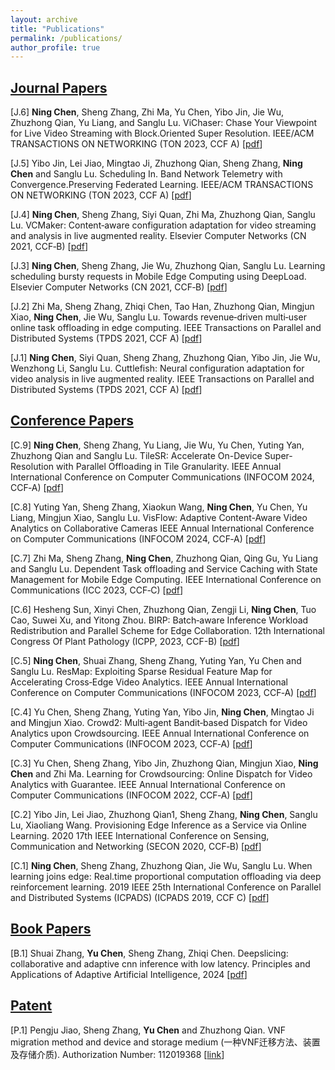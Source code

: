 ```yaml
---
layout: archive
title: "Publications"
permalink: /publications/
author_profile: true
---
```

## <u>Journal Papers</u>

[J.6] **Ning Chen**, Sheng Zhang, Zhi Ma, Yu Chen, Yibo Jin, Jie Wu, Zhuzhong Qian, Yu Liang, and Sanglu Lu. 
ViChaser: Chase Your Viewpoint for Live Video Streaming with Block.Oriented Super Resolution. IEEE/ACM 
TRANSACTIONS ON NETWORKING (TON 2023, CCF A) [[pdf](http://nju-cn.github.io/files/TON_ViChaser.pdf)]

[J.5] Yibo Jin, Lei Jiao, Mingtao Ji, Zhuzhong Qian, Sheng Zhang, **Ning Chen** and Sanglu Lu. Scheduling In. Band 
Network Telemetry with Convergence.Preserving Federated Learning. IEEE/ACM TRANSACTIONS ON 
NETWORKING (TON 2023, CCF A) [[pdf](http://nju-cn.github.io/files/TON-2023.pdf)]

[J.4] **Ning Chen**, Sheng Zhang, Siyi Quan, Zhi Ma, Zhuzhong Qian, Sanglu Lu. VCMaker: Content‑aware 
configuration adaptation for video streaming and analysis in live augmented reality. Elsevier Computer 
Networks (CN 2021, CCF‑B) [[pdf](http://nju-cn.github.io/files/VCMaker.pdf)]

[J.3] **Ning Chen**, Sheng Zhang, Jie Wu, Zhuzhong Qian, Sanglu Lu. Learning scheduling bursty requests in Mobile 
Edge Computing using DeepLoad. Elsevier Computer Networks (CN 2021, CCF‑B) [[pdf](http://nju-cn.github.io/files/DeepLoad.pdf)]

[J.2] Zhi Ma, Sheng Zhang, Zhiqi Chen, Tao Han, Zhuzhong Qian, Mingjun Xiao, **Ning Chen**, Jie Wu, Sanglu Lu. 
Towards revenue‑driven multi‑user online task offloading in edge computing. IEEE Transactions on Parallel 
and Distributed Systems (TPDS 2021, CCF A) [[pdf](http://nju-cn.github.io/files/TPDS_mazhi.pdf)]

[J.1] **Ning Chen**, Siyi Quan, Sheng Zhang, Zhuzhong Qian, Yibo Jin, Jie Wu, Wenzhong Li, Sanglu Lu. Cuttlefish: Neural configuration adaptation for video analysis in live augmented reality. IEEE Transactions on Parallel 
and Distributed Systems (TPDS 2021, CCF A)  [[pdf](http://nju-cn.github.io/files/Cuttlefish_TPDS.pdf)]


## <u>Conference Papers</u>

[C.9] **Ning Chen**, Sheng Zhang, Yu Liang, Jie Wu, Yu Chen, Yuting Yan, Zhuzhong Qian and Sanglu Lu. TileSR: 
Accelerate On-Device Super-Resolution with Parallel Offloading in Tile Granularity. IEEE Annual 
International Conference on Computer Communications (INFOCOM 2024, CCF‑A) [[pdf](http://nju-cn.github.io/files/TileSR_INFOCOM.pdf)]

[C.8] Yuting Yan, Sheng Zhang, Xiaokun Wang, **Ning Chen**, Yu Chen, Yu Liang, Mingjun Xiao, Sanglu Lu. 
VisFlow: Adaptive Content-Aware Video Analytics on Collaborative Cameras IEEE Annual 
International Conference on Computer Communications (INFOCOM 2024, CCF‑A) [[pdf](http://nju-cn.github.io/files/TileSR_INFOCOM.pdf)]


[C.7] Zhi Ma, Sheng Zhang, **Ning Chen**, Zhuzhong Qian, Qing Gu, Yu Liang and Sanglu Lu. Dependent Task 
offloading and Service Caching with State Management for Mobile Edge Computing. IEEE International 
Conference on Communications (ICC 2023, CCF‑C) [[pdf](http://nju-cn.github.io/files/ICC_2023.pdf)]

[C.6] Hesheng Sun, Xinyi Chen, Zhuzhong Qian, Zengji Li, **Ning Chen**, Tuo Cao, Suwei
Xu, and Yitong Zhou. BIRP: Batch‑aware Inference Workload Redistribution and
Parallel Scheme for Edge Collaboration. 12th International Congress Of Plant Pathology
(ICPP, 2023, CCF-B) [[pdf](http://nju-cn.github.io/files/ICC_2023.pdf)]

[C.5] **Ning Chen**, Shuai Zhang, Sheng Zhang, Yuting Yan, Yu Chen and Sanglu Lu. ResMap: Exploiting Sparse 
Residual Feature Map for Accelerating Cross‑Edge Video Analytics. IEEE Annual International Conference 
on Computer Communications (INFOCOM 2023, CCF‑A) [[pdf](http://nju-cn.github.io/files/ResMap.pdf)]

[C.4] Yu Chen, Sheng Zhang, Yuting Yan, Yibo Jin, **Ning Chen**, Mingtao Ji and Mingjun Xiao. Crowd2: Multi‑agent 
Bandit‑based Dispatch for Video Analytics upon Crowdsourcing. IEEE Annual International Conference on 
Computer Communications (INFOCOM 2023, CCF‑A) [[pdf](http://nju-cn.github.io/files/INFOCOM_2023.pdf)]

[C.3] Yu Chen, Sheng Zhang, Yibo Jin, Zhuzhong Qian, Mingjun Xiao, **Ning Chen** and Zhi Ma. Learning for 
Crowdsourcing: Online Dispatch for Video Analytics with Guarantee. IEEE Annual International Conference 
on Computer Communications (INFOCOM 2022, CCF‑A) [[pdf](http://nju-cn.github.io/files/INFOCOM_2022.pdf)]

[C.2] Yibo Jin, Lei Jiao, Zhuzhong Qian1, Sheng Zhang, **Ning Chen**, Sanglu Lu, Xiaoliang Wang. Provisioning 
Edge Inference as a Service via Online Learning. 2020 17th IEEE International Conference on Sensing, 
Communication and Networking (SECON 2020, CCF‑B) [[pdf](http://nju-cn.github.io/files/SECON.pdf)]

[C.1] **Ning Chen**, Sheng Zhang, Zhuzhong Qian, Jie Wu, Sanglu Lu. When learning joins edge: Real.time 
proportional computation offloading via deep reinforcement learning. 2019 IEEE 25th International 
Conference on Parallel and Distributed Systems (ICPADS) (ICPADS 2019, CCF C) [[pdf](http://nju-cn.github.io/files/ICPADS.pdf)]

## <u>Book Papers</u>
[B.1] Shuai Zhang, **Yu Chen**, Sheng Zhang, Zhiqi Chen. Deepslicing: collaborative and adaptive cnn inference with low latency. Principles and Applications of Adaptive Artificial Intelligence, 2024 [[pdf](http://chenyu97.github.io)]


## <u>Patent</u>
[P.1] Pengju Jiao, Sheng Zhang, **Yu Chen** and Zhuzhong Qian. VNF migration method and device and storage medium (一种VNF迁移方法、装置及存储介质). Authorization Number: 112019368 [[link](https://patentscope2.wipo.int/search/zh/detail.jsf?docId=CN313574349&_cid=JP2-LDNY63-89791-1)]
